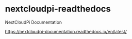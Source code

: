 # nextcloudpi-readthedocs
NextCloudPi Documentation

https://nextcloudpi-documentation.readthedocs.io/en/latest/
